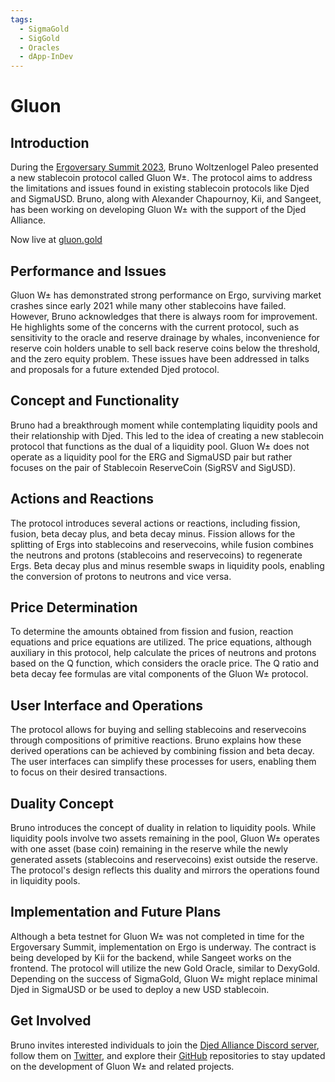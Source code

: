 ```yaml
---
tags:
  - SigmaGold
  - SigGold
  - Oracles
  - dApp-InDev
---
```


# Gluon

## Introduction

During the [Ergoversary Summit 2023](https://www.youtube.com/watch?v=tnvm1we6xts&list=PL8-KVrs6vXLRxmOmprVdXkHDcO4IaQZOY&index=23&t=803s), Bruno Woltzenlogel Paleo presented a new stablecoin protocol called Gluon W±. The protocol aims to address the limitations and issues found in existing stablecoin protocols like Djed and SigmaUSD. Bruno, along with Alexander Chapournoy, Kii, and Sangeet, has been working on developing Gluon W± with the support of the Djed Alliance.

Now live at [gluon.gold](https://gluon.gold/)

## Performance and Issues

Gluon W± has demonstrated strong performance on Ergo, surviving market crashes since early 2021 while many other stablecoins have failed. However, Bruno acknowledges that there is always room for improvement. He highlights some of the concerns with the current protocol, such as sensitivity to the oracle and reserve drainage by whales, inconvenience for reserve coin holders unable to sell back reserve coins below the threshold, and the zero equity problem. These issues have been addressed in talks and proposals for a future extended Djed protocol.

## Concept and Functionality

Bruno had a breakthrough moment while contemplating liquidity pools and their relationship with Djed. This led to the idea of creating a new stablecoin protocol that functions as the dual of a liquidity pool. Gluon W± does not operate as a liquidity pool for the ERG and SigmaUSD pair but rather focuses on the pair of Stablecoin ReserveCoin (SigRSV and SigUSD).

## Actions and Reactions

The protocol introduces several actions or reactions, including fission, fusion, beta decay plus, and beta decay minus. Fission allows for the splitting of Ergs into stablecoins and reservecoins, while fusion combines the neutrons and protons (stablecoins and reservecoins) to regenerate Ergs. Beta decay plus and minus resemble swaps in liquidity pools, enabling the conversion of protons to neutrons and vice versa.

## Price Determination

To determine the amounts obtained from fission and fusion, reaction equations and price equations are utilized. The price equations, although auxiliary in this protocol, help calculate the prices of neutrons and protons based on the Q function, which considers the oracle price. The Q ratio and beta decay fee formulas are vital components of the Gluon W± protocol.

## User Interface and Operations

The protocol allows for buying and selling stablecoins and reservecoins through compositions of primitive reactions. Bruno explains how these derived operations can be achieved by combining fission and beta decay. The user interfaces can simplify these processes for users, enabling them to focus on their desired transactions.

## Duality Concept

Bruno introduces the concept of duality in relation to liquidity pools. While liquidity pools involve two assets remaining in the pool, Gluon W± operates with one asset (base coin) remaining in the reserve while the newly generated assets (stablecoins and reservecoins) exist outside the reserve. The protocol's design reflects this duality and mirrors the operations found in liquidity pools.

## Implementation and Future Plans

Although a beta testnet for Gluon W± was not completed in time for the Ergoversary Summit, implementation on Ergo is underway. The contract is being developed by Kii for the backend, while Sangeet works on the frontend. The protocol will utilize the new Gold Oracle, similar to DexyGold. Depending on the success of SigmaGold, Gluon W± might replace minimal Djed in SigmaUSD or be used to deploy a new USD stablecoin.

## Get Involved

Bruno invites interested individuals to join the [Djed Alliance Discord server](https://discord.gg/6FY8qJesjn), follow them on [Twitter](https://twitter.com/DjedAlliance), and explore their [GitHub](https://github.com/DjedAlliance) repositories to stay updated on the development of Gluon W± and related projects.